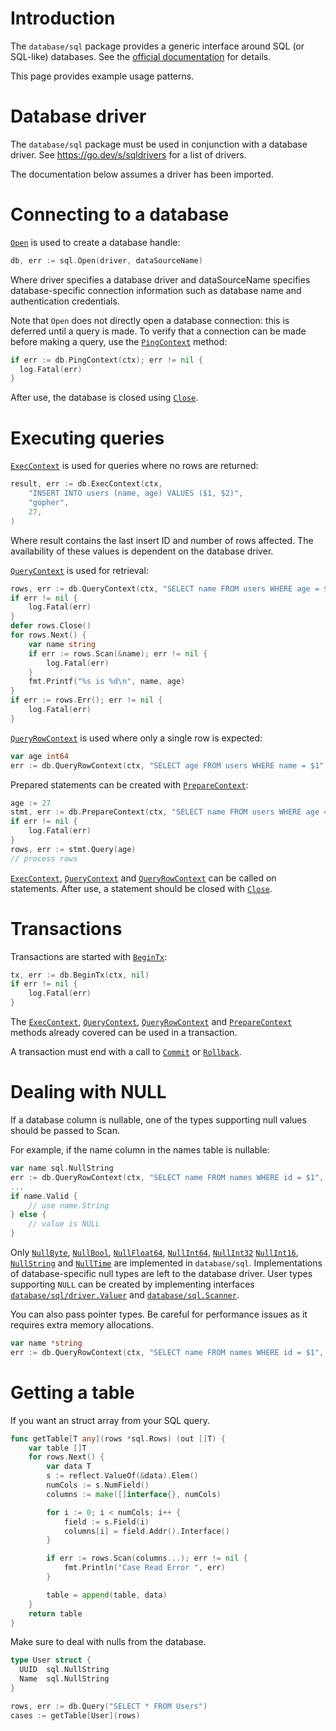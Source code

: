 # Introduction

The `database/sql` package provides a generic interface around SQL (or SQL-like) databases. See the [official documentation](https://pkg.go.dev/database/sql/) for details.

This page provides example usage patterns.

# Database driver

The `database/sql` package must be used in conjunction with a database driver.
See https://go.dev/s/sqldrivers for a list of drivers.

The documentation below assumes a driver has been imported.

# Connecting to a database

[`Open`](https://pkg.go.dev/database/sql/#Open)
 is used to create a database handle:

```go
db, err := sql.Open(driver, dataSourceName)
```

Where driver specifies a database driver and dataSourceName
specifies database-specific connection information
such as database name and authentication credentials.

Note that `Open` does not directly open a database connection: this is deferred
until a query is made. To verify that a connection can be made
before making a query, use the
[`PingContext`](https://pkg.go.dev/database/sql/#DB.PingContext)
method:

```go
if err := db.PingContext(ctx); err != nil {
  log.Fatal(err)
}
```

After use, the database is closed using [`Close`](https://pkg.go.dev/database/sql/#DB.Close).

# Executing queries

[`ExecContext`](https://pkg.go.dev/database/sql/#DB.ExecContext)
is used for queries where no rows are returned:

```go
result, err := db.ExecContext(ctx,
	"INSERT INTO users (name, age) VALUES ($1, $2)",
	"gopher",
	27,
)
```

Where result contains the last insert ID and number of
rows affected. The availability of these values is dependent on
the database driver.

[`QueryContext`](https://pkg.go.dev/database/sql/#DB.QueryContext)
is used for retrieval:

```go
rows, err := db.QueryContext(ctx, "SELECT name FROM users WHERE age = $1", age)
if err != nil {
	log.Fatal(err)
}
defer rows.Close()
for rows.Next() {
	var name string
	if err := rows.Scan(&name); err != nil {
		log.Fatal(err)
	}
	fmt.Printf("%s is %d\n", name, age)
}
if err := rows.Err(); err != nil {
	log.Fatal(err)
}
```

[`QueryRowContext`](https://pkg.go.dev/database/sql/#DB.QueryRowContext)
is used where only a single row is expected:

```go
var age int64
err := db.QueryRowContext(ctx, "SELECT age FROM users WHERE name = $1", name).Scan(&age)
```

Prepared statements can be created with [`PrepareContext`](https://pkg.go.dev/database/sql/#DB.PrepareContext):

```go
age := 27
stmt, err := db.PrepareContext(ctx, "SELECT name FROM users WHERE age = $1")
if err != nil {
	log.Fatal(err)
}
rows, err := stmt.Query(age)
// process rows
```

[`ExecContext`](https://pkg.go.dev/database/sql/#Stmt.ExecContext), [`QueryContext`](https://pkg.go.dev/database/sql/#Stmt.QueryContext) and [`QueryRowContext`](https://pkg.go.dev/database/sql/#Stmt.QueryContext) can be called on statements. After use, a
statement should be closed with [`Close`](https://pkg.go.dev/database/sql/#Stmt.Close).

# Transactions

Transactions are started with [`BeginTx`](https://pkg.go.dev/database/sql/#DB.BeginTx):

```go
tx, err := db.BeginTx(ctx, nil)
if err != nil {
	log.Fatal(err)
}
```

The [`ExecContext`](https://pkg.go.dev/database/sql/#Tx.ExecContext), [`QueryContext`](https://pkg.go.dev/database/sql/#Tx.QueryContext), [`QueryRowContext`](https://pkg.go.dev/database/sql/#Tx.QueryRowContext) and [`PrepareContext`](https://pkg.go.dev/database/sql/#Tx.PrepareContext) methods already covered can be
used in a transaction.

A transaction must end with a call to [`Commit`](https://pkg.go.dev/database/sql/#Tx.Commit) or [`Rollback`](https://pkg.go.dev/database/sql/#Tx.Rollback).

# Dealing with NULL

If a database column is nullable, one of the types supporting null values should be passed to Scan.

For example, if the name column in the names table is nullable:

```go
var name sql.NullString
err := db.QueryRowContext(ctx, "SELECT name FROM names WHERE id = $1", id).Scan(&name)
...
if name.Valid {
	// use name.String
} else {
	// value is NULL
}
```

Only [`NullByte`](https://pkg.go.dev/database/sql/#NullByte), [`NullBool`](https://pkg.go.dev/database/sql/#NullBool), [`NullFloat64`](https://pkg.go.dev/database/sql/#NullFloat64), [`NullInt64`](https://pkg.go.dev/database/sql/#NullInt64), [`NullInt32`](https://pkg.go.dev/database/sql/#NullInt32) [`NullInt16`](https://pkg.go.dev/database/sql/#NullInt16), [`NullString`](https://pkg.go.dev/database/sql/#NullString) and [`NullTime`](https://pkg.go.dev/database/sql/#NullTime) are implemented in
`database/sql`. Implementations of database-specific null types are left
to the database driver. User types supporting `NULL` can be created by implementing interfaces [`database/sql/driver.Valuer`](https://pkg.go.dev/database/sql/driver/#Valuer) and [`database/sql.Scanner`](https://pkg.go.dev/database/sql/#Scanner).

You can also pass pointer types. Be careful for performance issues as it requires extra memory allocations.

```go
var name *string
err := db.QueryRowContext(ctx, "SELECT name FROM names WHERE id = $1", id).Scan(&name)
```

# Getting a table

If you want an struct array from your SQL query. 

```go
func getTable[T any](rows *sql.Rows) (out []T) {
	var table []T
	for rows.Next() {
		var data T
		s := reflect.ValueOf(&data).Elem()
		numCols := s.NumField()
		columns := make([]interface{}, numCols)

		for i := 0; i < numCols; i++ {
			field := s.Field(i)
			columns[i] = field.Addr().Interface()
		}

		if err := rows.Scan(columns...); err != nil {
			fmt.Println("Case Read Error ", err)
		}

		table = append(table, data)
	}
	return table
}
```

Make sure to deal with nulls from the database.

```go 
type User struct {
  UUID  sql.NullString
  Name  sql.NullString
}

rows, err := db.Query("SELECT * FROM Users")
cases := getTable[User](rows)
```